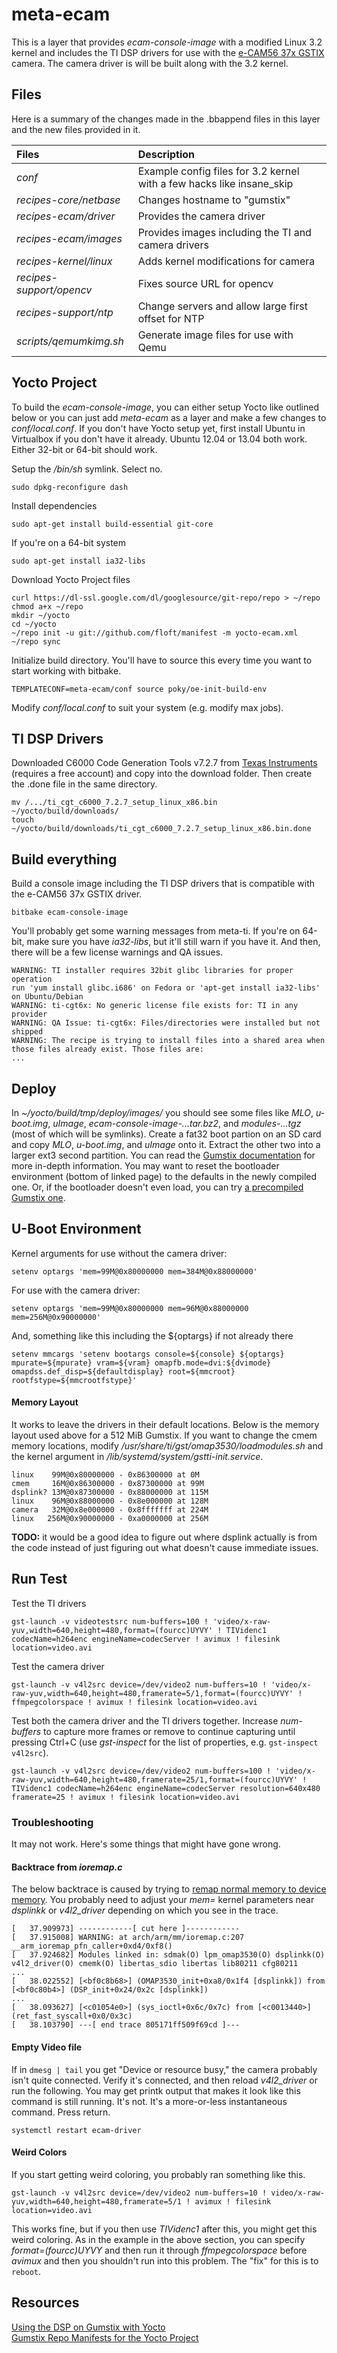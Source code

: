 meta-ecam
=========
This is a layer that provides *ecam-console-image* with a modified Linux 3.2
kernel and includes the TI DSP drivers for use with the [e-CAM56 37x
GSTIX](http://www.e-consystems.com/5MP-Gumstix-Camera.asp) camera. The camera
driver is will be built along with the 3.2 kernel.

Files
-----
Here is a summary of the changes made in the .bbappend files in this layer and
the new files provided in it.

| Files | Description
|:------|:-----
| *conf* | Example config files for 3.2 kernel with a few hacks like insane\_skip
| *recipes-core/netbase* | Changes hostname to "gumstix"
| *recipes-ecam/driver* | Provides the camera driver
| *recipes-ecam/images* | Provides images including the TI and camera drivers
| *recipes-kernel/linux* | Adds kernel modifications for camera
| *recipes-support/opencv* | Fixes source URL for opencv
| *recipes-support/ntp* | Change servers and allow large first offset for NTP
| *scripts/qemumkimg.sh* | Generate image files for use with Qemu

Yocto Project
-------------
To build the *ecam-console-image*, you can either setup Yocto like outlined
below or you can just add *meta-ecam* as a layer and make a few changes to
*conf/local.conf*. If you don't have Yocto setup yet, first install Ubuntu in
Virtualbox if you don't have it already. Ubuntu 12.04 or 13.04 both work.
Either 32-bit or 64-bit should work.

Setup the */bin/sh* symlink. Select no.

    sudo dpkg-reconfigure dash

Install dependencies

    sudo apt-get install build-essential git-core

If you're on a 64-bit system

    sudo apt-get install ia32-libs

Download Yocto Project files

    curl https://dl-ssl.google.com/dl/googlesource/git-repo/repo > ~/repo
    chmod a+x ~/repo
    mkdir ~/yocto
    cd ~/yocto
    ~/repo init -u git://github.com/floft/manifest -m yocto-ecam.xml
    ~/repo sync

Initialize build directory. You'll have to source this every time you want to
start working with bitbake.

    TEMPLATECONF=meta-ecam/conf source poky/oe-init-build-env

Modify *conf/local.conf* to suit your system (e.g. modify max jobs).

TI DSP Drivers
--------------
Downloaded C6000 Code Generation Tools v7.2.7 from [Texas
Instruments](https://www-a.ti.com/downloads/sds_support/TICodegenerationTools/download.htm)
(requires a free account) and copy into the download folder. Then create the
.done file in the same directory.

    mv /.../ti_cgt_c6000_7.2.7_setup_linux_x86.bin ~/yocto/build/downloads/
    touch ~/yocto/build/downloads/ti_cgt_c6000_7.2.7_setup_linux_x86.bin.done

Build everything
----------------
Build a console image including the TI DSP drivers that is compatible with the
e-CAM56 37x GSTIX driver.

    bitbake ecam-console-image

You'll probably get some warning messages from meta-ti. If you're on 64-bit,
make sure you have *ia32-libs*, but it'll still warn if you have it. And then,
there will be a few license warnings and QA issues.

    WARNING: TI installer requires 32bit glibc libraries for proper operation
    run 'yum install glibc.i686' on Fedora or 'apt-get install ia32-libs' on Ubuntu/Debian
    WARNING: ti-cgt6x: No generic license file exists for: TI in any provider
    WARNING: QA Issue: ti-cgt6x: Files/directories were installed but not shipped
    WARNING: The recipe is trying to install files into a shared area when those files already exist. Those files are:
    ...

Deploy
------
In *~/yocto/build/tmp/deploy/images/* you should see some files like *MLO*,
*u-boot.img*, *uImage*, *ecam-console-image-...tar.bz2*, and *modules-...tgz*
(most of which will be symlinks). Create a fat32 boot partion on an SD card and
copy *MLO*, *u-boot.img*, and *uImage* onto it. Extract the other two into a
larger ext3 second partition. You can read the [Gumstix
documentation](http://gumstix.org/create-a-bootable-microsd-card.html) for more
in-depth information. You may want to reset the bootloader environment (bottom
of linked page) to the defaults in the newly compiled one. Or, if the
bootloader doesn't even load, you can try [a precompiled Gumstix
one](http://cumulus.gumstix.org/images/angstrom/factory/2011-08-30-1058/u-boot.bin).

U-Boot Environment
------------------
Kernel arguments for use without the camera driver:

    setenv optargs 'mem=99M@0x80000000 mem=384M@0x88000000'

For use with the camera driver:

    setenv optargs 'mem=99M@0x80000000 mem=96M@0x88000000 mem=256M@0x90000000'

And, something like this including the ${optargs} if not already there

    setenv mmcargs 'setenv bootargs console=${console} ${optargs} mpurate=${mpurate} vram=${vram} omapfb.mode=dvi:${dvimode} omapdss.def_disp=${defaultdisplay} root=${mmcroot} rootfstype=${mmcrootfstype}'

#### Memory Layout
It works to leave the drivers in their default locations. Below is the memory
layout used above for a 512 MiB Gumstix. If you want to change the cmem memory
locations, modify */usr/share/ti/gst/omap3530/loadmodules.sh* and the kernel
argument in */lib/systemd/system/gstti-init.service*.

    linux    99M@0x80000000 - 0x86300000 at 0M
    cmem     16M@0x86300000 - 0x87300000 at 99M
    dsplink? 13M@0x87300000 - 0x88000000 at 115M
    linux    96M@0x88000000 - 0x8e000000 at 128M
    camera   32M@0x8e000000 - 0x8fffffff at 224M
    linux   256M@0x90000000 - 0xa0000000 at 256M

**TODO:** it would be a good idea to figure out where dsplink actually is from
the code instead of just figuring out what doesn't cause immediate issues.

Run Test
--------
Test the TI drivers

    gst-launch -v videotestsrc num-buffers=100 ! 'video/x-raw-yuv,width=640,height=480,format=(fourcc)UYVY' ! TIVidenc1 codecName=h264enc engineName=codecServer ! avimux ! filesink location=video.avi

Test the camera driver

    gst-launch -v v4l2src device=/dev/video2 num-buffers=10 ! 'video/x-raw-yuv,width=640,height=480,framerate=5/1,format=(fourcc)UYVY' ! ffmpegcolorspace ! avimux ! filesink location=video.avi

Test both the camera driver and the TI drivers together. Increase *num-buffers*
to capture more frames or remove to continue capturing until pressing Ctrl+C
(use *gst-inspect* for the list of properties, e.g. ``gst-inspect v4l2src``).

    gst-launch -v v4l2src device=/dev/video2 num-buffers=100 ! 'video/x-raw-yuv,width=640,height=480,framerate=25/1,format=(fourcc)UYVY' ! TIVidenc1 codecName=h264enc engineName=codecServer resolution=640x480 framerate=25 ! avimux ! filesink location=video.avi

### Troubleshooting
It may not work. Here's some things that might have gone wrong.

#### Backtrace from *ioremap.c*
The below backtrace is caused by trying to [remap normal memory to device
memory](http://www.serverphorums.com/read.php?12,396674,396744#msg-396744). You
probably need to adjust your *mem=* kernel parameters near *dsplinkk* or
*v4l2_driver* depending on which you see in the trace.

    [   37.909973] ------------[ cut here ]------------
    [   37.915008] WARNING: at arch/arm/mm/ioremap.c:207 __arm_ioremap_pfn_caller+0xd4/0xf8()
    [   37.924682] Modules linked in: sdmak(O) lpm_omap3530(O) dsplinkk(O) v4l2_driver(O) cmemk(O) libertas_sdio libertas lib80211 cfg80211
    ...
    [   38.022552] [<bf0c8b68>] (OMAP3530_init+0xa8/0x1f4 [dsplinkk]) from [<bf0c80b4>] (DSP_init+0x24/0x2c [dsplinkk])
    ...
    [   38.093627] [<c01054e0>] (sys_ioctl+0x6c/0x7c) from [<c0013440>] (ret_fast_syscall+0x0/0x3c)
    [   38.103790] ---[ end trace 805171ff509f69cd ]---

#### Empty Video file
If in ``dmesg | tail`` you get "Device or resource busy," the camera probably
isn't quite connected. Verify it's connected, and then reload *v4l2_driver* or
run the following. You may get printk output that makes it look like this
command is still running. It's not. It's a more-or-less instantaneous command.
Press return.

    systemctl restart ecam-driver

#### Weird Colors
If you start getting weird coloring, you probably ran something like this.

    gst-launch -v v4l2src device=/dev/video2 num-buffers=10 ! video/x-raw-yuv,width=640,height=480,framerate=5/1 ! avimux ! filesink location=video.avi

This works fine, but if you then use *TIVidenc1* after this, you might get this
weird coloring. As in the example in the above section, you can specify
*format=(fourcc)UYVY* and then run it through *ffmpegcolorspace* before
*avimux* and then you shouldn't run into this problem. The "fix" for this is to
``reboot``.

Resources
---------
[Using the DSP on Gumstix with Yocto](http://www.sleepyrobot.com/?p=210)  
[Gumstix Repo Manifests for the Yocto Project](https://github.com/gumstix/Gumstix-YoctoProject-Repo)
